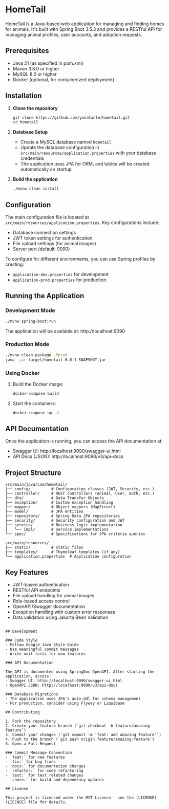 # HomeTail

HomeTail is a Java-based web application for managing and finding homes for animals. It's built with Spring Boot 3.5.3 and provides a RESTful API for managing animal profiles, user accounts, and adoption requests.

## Prerequisites

- Java 21 (as specified in pom.xml)
- Maven 3.8.0 or higher
- MySQL 8.0 or higher
- Docker (optional, for containerized deployment)

## Installation

1. **Clone the repository**
   ```bash
   git clone https://github.com/yonatanle/hometail.git
   cd hometail
   ```

2. **Database Setup**
   - Create a MySQL database named `hometail`
   - Update the database configuration in `src/main/resources/application.properties` with your database credentials
   - The application uses JPA for ORM, and tables will be created automatically on startup

3. **Build the application**
   ```bash
   ./mvnw clean install
   ```

## Configuration

The main configuration file is located at `src/main/resources/application.properties`. Key configurations include:

- Database connection settings
- JWT token settings for authentication
- File upload settings (for animal images)
- Server port (default: 9090)

To configure for different environments, you can use Spring profiles by creating:
- `application-dev.properties` for development
- `application-prod.properties` for production

## Running the Application

### Development Mode

```bash
./mvnw spring-boot:run
```

The application will be available at: http://localhost:9090

### Production Mode

```bash
./mvnw clean package -Pprod
java -jar target/hometail-0.0.1-SNAPSHOT.jar
```

### Using Docker

1. Build the Docker image:
   ```bash
   docker-compose build
   ```

2. Start the containers:
   ```bash
   docker-compose up -d
   ```

## API Documentation

Once the application is running, you can access the API documentation at:
- Swagger UI: http://localhost:9090/swagger-ui.html
- API Docs (JSON): http://localhost:9090/v3/api-docs

## Project Structure

```
src/main/java/com/hometail/
├── config/         # Configuration classes (JWT, Security, etc.)
├── controller/     # REST controllers (Animal, User, Auth, etc.)
├── dto/            # Data Transfer Objects
├── exception/      # Custom exception handling
├── mapper/         # Object mappers (MapStruct)
├── model/          # JPA entities
├── repository/     # Spring Data JPA repositories
├── security/       # Security configuration and JWT
├── service/        # Business logic implementation
│   └── impl/       # Service implementations
└── spec/           # Specifications for JPA criteria queries

src/main/resources/
├── static/         # Static files
├── templates/      # Thymeleaf templates (if any)
└── application.properties  # Application configuration
```

## Key Features

- JWT-based authentication
- RESTful API endpoints
- File upload handling for animal images
- Role-based access control
- OpenAPI/Swagger documentation
- Exception handling with custom error responses
- Data validation using Jakarta Bean Validation
```

## Development

### Code Style
- Follow Google Java Style Guide
- Use meaningful commit messages
- Write unit tests for new features

### API Documentation

The API is documented using SpringDoc OpenAPI. After starting the application, access:
- Swagger UI: http://localhost:9090/swagger-ui.html
- OpenAPI JSON: http://localhost:9090/v3/api-docs

### Database Migrations
- The application uses JPA's auto-ddl for schema management
- For production, consider using Flyway or Liquibase

## Contributing

1. Fork the repository
2. Create your feature branch (`git checkout -b feature/amazing-feature`)
3. Commit your changes (`git commit -m 'feat: add amazing feature'`)
4. Push to the branch (`git push origin feature/amazing-feature`)
5. Open a Pull Request

### Commit Message Convention
- `feat:` for new features
- `fix:` for bug fixes
- `docs:` for documentation changes
- `refactor:` for code refactoring
- `test:` for test related changes
- `chore:` for build and dependency updates

## License

This project is licensed under the MIT License - see the [LICENSE](LICENSE) file for details.
